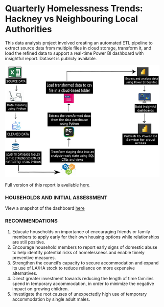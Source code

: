 # Quarterly Homelessness Trends: Hackney vs Neighbouring Local Authorities
This data analysis project involved creating an automated ETL pipeline to extract source data from multiple files in cloud storage, transform it, and load the refined data to support a real-time Power BI dashboard with insightful report.
Dataset is publicly available.

![image](flow_diagram_for_dashboard_project.png)

Full version of this report is available [here](https://github.com/Beegie01/Comparing-Homelessness-Trends-in-Hackney-and-Neighbouring-Local-Authorities/blob/main/Hackney%20Quarterly%20Report%20-%20MAR2025.pdf).<br>

### HOUSEHOLDS AND INITIAL ASSESSMENT
View a snapshot of the dashboard [here](https://github.com/Beegie01/Comparing-Homelessness-Trends-in-Hackney-and-Neighbouring-Local-Authorities/blob/main/initial_assessment_report.pdf)

### RECOMMENDATIONS<br>
1. Educate households on importance of encouraging friends or family members to apply early for their own housing options while relationships are still positive.
2. Encourage household members to report early signs of domestic abuse to help identify potential risks of homelessness and enable timely preventive measures.
3. Strengthen the council’s capacity to secure accommodation and expand its use of LA/HA stock to reduce reliance on more expensive alternatives.
4. Direct greater investment towards reducing the length of time families spend in temporary accommodation, in order to minimize the negative impact on growing children.
5. Investigate the root causes of unexpectedly high use of temporary accommodation by  single adult males.
